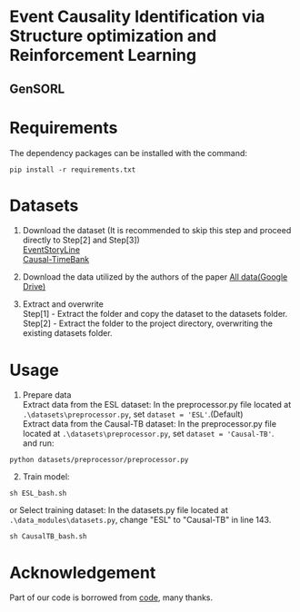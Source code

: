 # Event Causality Identification via Structure optimization and Reinforcement Learning


## GenSORL

# Requirements

The dependency packages can be installed with the command:

```
pip install -r requirements.txt
```


Datasets
==========
1. Download the dataset (It is recommended to skip this step and proceed directly to Step[2] and Step[3])  
    [EventStoryLine](https://github.com/tommasoc80/EventStoryLine)  
    [Causal-TimeBank](https://github.com/paramitamirza/Causal-TimeBank)

2. Download the data utilized by the authors of the paper
    [All data(Google Drive)](https://drive.google.com/drive/folders/1Kqzzyeh4DUbsLoVfVAmzWX16NqKLSd8X?usp=sharing)  

3. Extract and overwrite  
    Step[1] - Extract the folder and copy the dataset to the datasets folder.  
    Step[2] - Extract the folder to the project directory, overwriting the existing datasets folder.


# Usage

1. Prepare data\
Extract data from the ESL dataset: In the preprocessor.py file located at ```.\datasets\preprocessor.py```, set ```dataset = 'ESL'```.(Default)\
Extract data from the Causal-TB dataset: In the preprocessor.py file located at ```.\datasets\preprocessor.py```, set ```dataset = 'Causal-TB'```.\
and run:

```
python datasets/preprocessor/preprocessor.py
```


2. Train model:
```
sh ESL_bash.sh
```
or Select training dataset: In the datasets.py file located at ```.\data_modules\datasets.py```, change "ESL" to "Causal-TB" in line 143.
```
sh CausalTB_bash.sh
```


# Acknowledgement
Part of our code is borrowed from [code](https://github.com/hieumdt/GenECI), many thanks.
